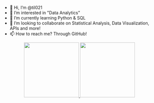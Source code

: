 - 👋 Hi, I’m @til021
- 👀 I’m interested in "Data Analytics"
- 🌱 I’m currently learning Python & SQL 
- 💞️ I’m looking to collaborate on Statistical Analysis, Data Visualization, APIs and more! 
- 📫 How to reach me? Through GitHub!

<div align="center">
  <a href="https://github.com/til021">
  <img height="180em" src="https://github-readme-stats.vercel.app/api?username=rafaballerini&show_icons=true&theme=dracula&include_all_commits=true&count_private=true"/>
  <img height="180em" src="https://github-readme-stats.vercel.app/api/top-langs/?username=rafaballerini&layout=compact&langs_count=7&theme=dracula"/>
</div>
